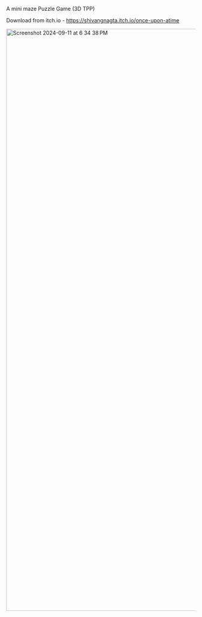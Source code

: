 A mini maze Puzzle Game (3D TPP)

Download from itch.io - https://shivangnagta.itch.io/once-upon-atime

<img width="1544" alt="Screenshot 2024-09-11 at 6 34 38 PM" src="https://github.com/user-attachments/assets/c996c0b9-c687-4dcb-a39d-dfbbde708c9a">
